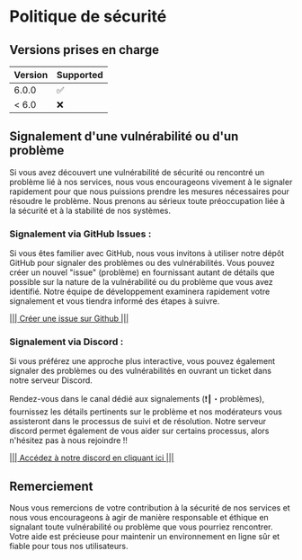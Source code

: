 # Politique de sécurité

## Versions prises en charge

| Version | Supported          |
| ------- | ------------------ |
| 6.0.0   | :white_check_mark: |
| < 6.0   | :x:                |

## Signalement d'une vulnérabilité ou d'un problème

Si vous avez découvert une vulnérabilité de sécurité ou rencontré un problème lié à nos services, nous vous encourageons vivement à le signaler rapidement pour que nous puissions prendre les mesures nécessaires pour résoudre le problème. Nous prenons au sérieux toute préoccupation liée à la sécurité et à la stabilité de nos systèmes.

### Signalement via GitHub Issues :
Si vous êtes familier avec GitHub, nous vous invitons à utiliser notre dépôt GitHub pour signaler des problèmes ou des vulnérabilités. Vous pouvez créer un nouvel "issue" (problème) en fournissant autant de détails que possible sur la nature de la vulnérabilité ou du problème que vous avez identifié. Notre équipe de développement examinera rapidement votre signalement et vous tiendra informé des étapes à suivre.

<a href="https://docs.github.com/fr/issues/tracking-your-work-with-issues/creating-an-issue">||| Créer une issue sur Github |||</a>

### Signalement via Discord :
Si vous préférez une approche plus interactive, vous pouvez également signaler des problèmes ou des vulnérabilités en ouvrant un ticket dans notre serveur Discord. 

Rendez-vous dans le canal dédié aux signalements (❗┃・problèmes), fournissez les détails pertinents sur le problème et nos modérateurs vous assisteront dans le processus de suivi et de résolution. Notre serveur discord permet également de vous aider sur certains processus, alors n'hésitez pas à nous rejoindre !!

<a href="https://discord.gg/hQxzwpGeTr">||| Accédez à notre discord en cliquant ici |||</a>

## Remerciement
Nous vous remercions de votre contribution à la sécurité de nos services et nous vous encourageons à agir de manière responsable et éthique en signalant toute vulnérabilité ou problème que vous pourriez rencontrer. Votre aide est précieuse pour maintenir un environnement en ligne sûr et fiable pour tous nos utilisateurs.

